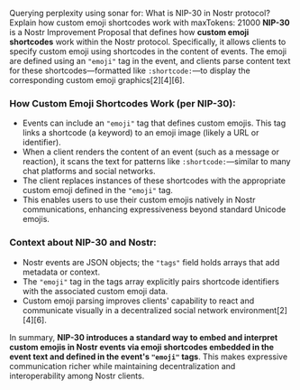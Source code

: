 Querying perplexity using sonar for: What is NIP-30 in Nostr protocol? Explain how custom emoji shortcodes work with maxTokens: 21000
**NIP-30** is a Nostr Improvement Proposal that defines how **custom emoji shortcodes** work within the Nostr protocol. Specifically, it allows clients to specify custom emoji using shortcodes in the content of events. The emoji are defined using an `"emoji"` tag in the event, and clients parse content text for these shortcodes—formatted like `:shortcode:`—to display the corresponding custom emoji graphics[2][4][6].

### How Custom Emoji Shortcodes Work (per NIP-30):

- Events can include an `"emoji"` tag that defines custom emojis. This tag links a shortcode (a keyword) to an emoji image (likely a URL or identifier).
- When a client renders the content of an event (such as a message or reaction), it scans the text for patterns like `:shortcode:`—similar to many chat platforms and social networks.
- The client replaces instances of these shortcodes with the appropriate custom emoji defined in the `"emoji"` tag.
- This enables users to use their custom emojis natively in Nostr communications, enhancing expressiveness beyond standard Unicode emojis.

### Context about NIP-30 and Nostr:

- Nostr events are JSON objects; the `"tags"` field holds arrays that add metadata or context.
- The `"emoji"` tag in the tags array explicitly pairs shortcode identifiers with the associated custom emoji data.
- Custom emoji parsing improves clients' capability to react and communicate visually in a decentralized social network environment[2][4][6].

In summary, **NIP-30 introduces a standard way to embed and interpret custom emojis in Nostr events via emoji shortcodes embedded in the event text and defined in the event's `"emoji"` tags**. This makes expressive communication richer while maintaining decentralization and interoperability among Nostr clients.